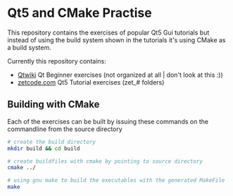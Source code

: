 # Qt5 and CMake Practise

This repository contains the exercises of popular Qt5 Gui tutorials but instead of using the build system shown in the tutorials it's using CMake as a build system. 

Currently this repository contains:

* [Qtwiki](https://wiki.qt.io/Qt_for_Beginners) Qt Beginner exercises (not organized at all | don't look at this :))
* [zetcode.com](http://zetcode.com/gui/qt5/) Qt5 Tutorial exercises (zet_# folders)

## Building with CMake

Each of the exercises can be built by issuing these commands on the commandline from the source directory

``` bash
# create the build directory
mkdir build && cd build

# create buildfiles with cmake by pointing to source directory
cmake ../

# using gnu make to build the executables with the generated MakeFile
make
```
